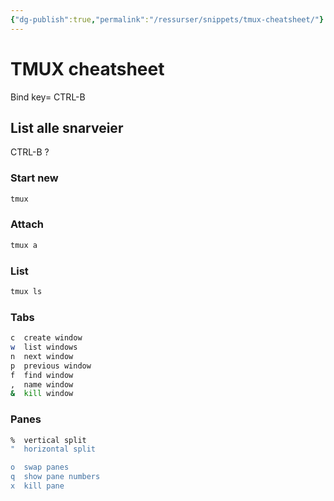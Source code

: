 ```yaml
---
{"dg-publish":true,"permalink":"/ressurser/snippets/tmux-cheatsheet/"}
---
```

# TMUX cheatsheet

Bind key= CTRL-B

## List alle snarveier

CTRL-B ?

### Start new

```bash
tmux
```

### Attach

```bash
tmux a
```

### List

```bash
tmux ls
```

### Tabs

```bash
c  create window
w  list windows
n  next window
p  previous window
f  find window
,  name window
&  kill window
```

### Panes

```bash
%  vertical split
"  horizontal split

o  swap panes
q  show pane numbers
x  kill pane
```